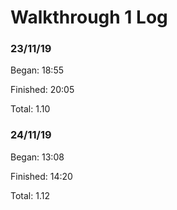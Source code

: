 # Walkthrough 1 Log

### 23/11/19

Began: 18:55

Finished: 20:05

Total: 1.10

### 24/11/19

Began: 13:08

Finished: 14:20

Total: 1.12
